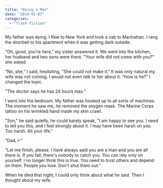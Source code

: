 ```yaml
---
title: "Being a Man"
date: "2014-01-07"
categories: 
  - "flash-fiction"
---
```


My father was dying. I flew to New York and took a cab to Manhattan. I rang the doorbell to his apartment when it was getting dark outside.

"Oh, good, you're here," my sister answered it. We went into the kitchen, her husband and two sons were there. "Your wife did not come with you?" she asked.

"No, she," I said, hesitating, "She could not make it." It was only natural my wife was not coming. I would not even talk to her about it. "How is he?" I changed the topic.

"The doctor says he has 24 hours max."

I went into the bedroom. My father was hooked up to all sorts of machines. The moment he saw me, he removed the oxygen mask. The Marine Corps tattoo on his wrinkled hand made my skin crawl.

"Son," he said quietly, he could barely speak, "I am happy to see you. I need to tell you this, and I feel strongly about it. I may have been harsh on you. Too harsh. All your life."

"Dad, I-"

"Let me finish, please. I have always said you are a man and you are all there is. If you fall, there's nobody to catch you. You can rely only on yourself. I no longer think this is true. You need to trust others and depend on them. People you love. Don't shut them out."

When he died that night, I could only think about what he said. Then I thought about my wife.
